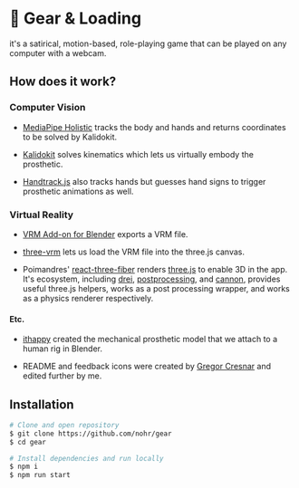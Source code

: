 # 🦾 Gear & Loading

it's a satirical, motion-based, role-playing game that can be played on any computer with a webcam.

## How does it work?

### Computer Vision

- [MediaPipe Holistic](https://google.github.io/mediapipe/solutions/holistic.html) tracks the body and hands and returns coordinates to be solved by Kalidokit.

- [Kalidokit](https://github.com/yeemachine/kalidokit) solves kinematics which lets us virtually embody the prosthetic.

- [Handtrack.js](https://github.com/victordibia/handtrack.js) also tracks hands but guesses hand signs to trigger prosthetic animations as well.

### Virtual Reality

- [VRM Add-on for Blender](https://github.com/saturday06/VRM_Addon_for_Blender) exports a VRM file.

- [three-vrm](https://github.com/pixiv/three-vrm) lets us load the VRM file into the three.js canvas.

- Poimandres' [react-three-fiber](https://github.com/pmndrs/react-three-fiber) renders [three.js](https://threejs.org/) to enable 3D in the app. It's ecosystem, including [drei](https://github.com/pmndrs/drei), [postprocessing](https://github.com/pmndrs/react-postprocessing), and [cannon](https://github.com/pmndrs/use-cannon), provides useful three.js helpers, works as a post processing wrapper, and works as a physics renderer respectively.

#### Etc.

- [ithappy](https://www.cgtrader.com/ithappy) created the mechanical prosthetic model that we attach to a human rig in Blender.

- README and feedback icons were created by [Gregor Cresnar](https://thenounproject.com/grega.cresnar/) and edited further by me.

## Installation

```zsh
# Clone and open repository
$ git clone https://github.com/nohr/gear
$ cd gear

# Install dependencies and run locally
$ npm i
$ npm run start
```
